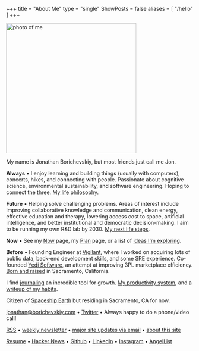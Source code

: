 +++
title = "About Me"
type = "single"
ShowPosts = false
aliases = [
    "/hello"
]
+++

<img src="/profile.png" alt="photo of me" width="350"/>

My name is Jonathan Borichevskiy, but most friends just call me Jon.

**Always** • I enjoy learning and building things (usually with computers), concerts, hikes, and connecting with people. Passionate about cognitive science, environmental sustainability, and software engineering. Hoping to connect the three. [My life philosophy](/posts/up-and-to-where).
 
**Future** • Helping solve challenging problems. Areas of interest include improving collaborative knowledge and communication, clean energy, effective education and therapy, lowering access cost to space, artificial intelligence, and better institutional and democratic decision-making. I aim to be running my own R&D lab by 2030. [My next life steps](/posts/next-steps-2019).

**Now** • See my [Now](/now) page, my [Plan](/plan) page, or a list of [ideas I'm exploring](/ideas).

**Before** • Founding Engineer at [Vigilant](https://vigilant.cc), where I worked on acquiring lots of public data, back-end development skills, and some SRE experience. Co-founded [Yedi Software](https://www.yedi.io/), an attempt at improving 3PL marketplace efficiency. [Born and raised](/posts/on-moving-away) in Sacramento, California. 

I find [journaling](/posts/journaling) an incredible tool for growth. [My productivity system](/posts/concentration-compromise), and a [writeup of my habits](/posts/healthy-living).

Citizen of [Spaceship Earth](https://youtu.be/3ZB2La-oCVI?t=9) but residing in Sacramento, CA for now. 

[jonathan@borichevskiy.com](mailto:jonathan@borichevskiy.com) • [Twitter](https://twitter.com/jborichevskiy) • Always happy to do a phone/video call!

[RSS](https://jborichevskiy.com/posts/index.xml) • [weekly newsletter](https://jborichevskiy.substack.com) • [major site updates via email](https://mailchi.mp/0e81591ed912/jborichevskiy) • [about this site](/about-blog)

[Resume](/borichevskiy_jonathan.pdf) • [Hacker News](https://news.ycombinator.com/user?id=jborichevskiy) • [Github](https://github.com/jborichevskiy) • [LinkedIn](https://www.linkedin.com/in/jborichevskiy/) • [Instagram](https://www.instagram.com/jborichevskiy/) • [AngelList](https://angel.co/jonathanborichevskiy)
